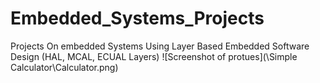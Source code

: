 # Embedded_Systems_Projects
Projects On embedded Systems Using Layer Based Embedded Software Design (HAL, MCAL, ECUAL Layers)
![Screenshot of protues](\Simple Calculator\Calculator.png)

